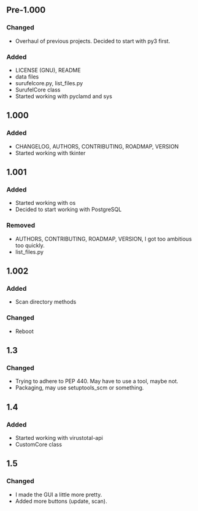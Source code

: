 ## Pre-1.000
### Changed
- Overhaul of previous projects. Decided to start with py3 first.

### Added
- LICENSE (GNU), README
- data files
- surufelcore.py, list_files.py
- SurufelCore class
- Started working with pyclamd and sys

## 1.000
### Added
- CHANGELOG, AUTHORS, CONTRIBUTING, ROADMAP, VERSION
- Started working with tkinter

## 1.001
### Added
- Started working with os
- Decided to start working with PostgreSQL

### Removed
- AUTHORS, CONTRIBUTING, ROADMAP, VERSION, I got too ambitious too quickly.
- list_files.py

## 1.002
### Added
- Scan directory methods

### Changed
- Reboot

## 1.3
### Changed
- Trying to adhere to PEP 440. May have to use a tool, maybe not.
- Packaging, may use setuptools_scm or something.

## 1.4
### Added
- Started working with virustotal-api
- CustomCore class

## 1.5
### Changed
- I made the GUI a little more pretty.
- Added more buttons (update, scan).
